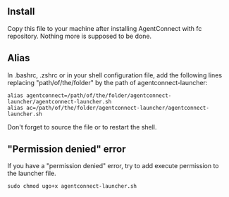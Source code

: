 ## Install

Copy this file to your machine after installing AgentConnect with fc repository. Nothing more is supposed to be done.

## Alias

In .bashrc, .zshrc or in your shell configuration file, add the following lines replacing "path/of/the/folder" by the path of agentconnect-launcher:

```
alias agentconnect=/path/of/the/folder/agentconnect-launcher/agentconnect-launcher.sh
alias ac=/path/of/the/folder/agentconnect-launcher/agentconnect-launcher.sh
```

Don't forget to source the file or to restart the shell.

## "Permission denied" error

If you have a "permission denied" error, try to add execute permission to the launcher file.

```
sudo chmod ugo+x agentconnect-launcher.sh
```
